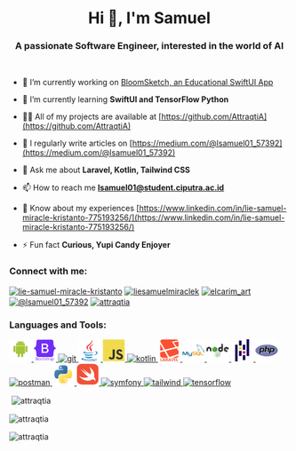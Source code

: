 <h1 align="center">Hi 👋, I'm Samuel</h1>
<h3 align="center">A passionate Software Engineer, interested in the world of AI</h3><br>

- 🔭 I’m currently working on [BloomSketch, an Educational SwiftUI App](https://github.com/HDWKG/BloomSketch)

- 🌱 I’m currently learning **SwiftUI and TensorFlow Python**

- 👨‍💻 All of my projects are available at [https://github.com/AttraqtiA](https://github.com/AttraqtiA)

- 📝 I regularly write articles on [https://medium.com/@lsamuel01_57392](https://medium.com/@lsamuel01_57392)

- 💬 Ask me about **Laravel, Kotlin, Tailwind CSS**

- 📫 How to reach me **lsamuel01@student.ciputra.ac.id**

- 📄 Know about my experiences [https://www.linkedin.com/in/lie-samuel-miracle-kristanto-775193256/](https://www.linkedin.com/in/lie-samuel-miracle-kristanto-775193256/)

- ⚡ Fun fact **Curious, Yupi Candy Enjoyer**

<h3 align="left">Connect with me:</h3>
<p align="left">
<a href="https://linkedin.com/in/lie-samuel-miracle-kristanto" target="blank"><img align="center" src="https://raw.githubusercontent.com/rahuldkjain/github-profile-readme-generator/master/src/images/icons/Social/linked-in-alt.svg" alt="lie-samuel-miracle-kristanto" height="30" width="40" /></a>
<a href="https://kaggle.com/liesamuelmiraclek" target="blank"><img align="center" src="https://raw.githubusercontent.com/rahuldkjain/github-profile-readme-generator/master/src/images/icons/Social/kaggle.svg" alt="liesamuelmiraclek" height="30" width="40" /></a>
<a href="https://instagram.com/elcarim_art" target="blank"><img align="center" src="https://raw.githubusercontent.com/rahuldkjain/github-profile-readme-generator/master/src/images/icons/Social/instagram.svg" alt="elcarim_art" height="30" width="40" /></a>
<a href="https://medium.com/@lsamuel01_57392" target="blank"><img align="center" src="https://raw.githubusercontent.com/rahuldkjain/github-profile-readme-generator/master/src/images/icons/Social/medium.svg" alt="@lsamuel01_57392" height="30" width="40" /></a>
<a href="https://www.leetcode.com/u/iCmFrKv36i/" target="blank"><img align="center" src="https://raw.githubusercontent.com/rahuldkjain/github-profile-readme-generator/master/src/images/icons/Social/leet-code.svg" alt="attraqtia" height="30" width="40" /></a>
</p>

<h3 align="left">Languages and Tools:</h3>
<p align="left"> <a href="https://developer.android.com" target="_blank" rel="noreferrer"> <img src="https://raw.githubusercontent.com/devicons/devicon/master/icons/android/android-original-wordmark.svg" alt="android" width="40" height="40"/> </a> <a href="https://getbootstrap.com" target="_blank" rel="noreferrer"> <img src="https://raw.githubusercontent.com/devicons/devicon/master/icons/bootstrap/bootstrap-plain-wordmark.svg" alt="bootstrap" width="40" height="40"/> <a href="https://www.figma.com/" target="_blank" rel="noreferrer">   <a href="https://git-scm.com/" target="_blank" rel="noreferrer"> <img src="https://www.vectorlogo.zone/logos/git-scm/git-scm-icon.svg" alt="git" width="40" height="40"/> <a href="https://www.java.com" target="_blank" rel="noreferrer"> <img src="https://raw.githubusercontent.com/devicons/devicon/master/icons/java/java-original.svg" alt="java" width="40" height="40"/> </a> <a href="https://developer.mozilla.org/en-US/docs/Web/JavaScript" target="_blank" rel="noreferrer"> <img src="https://raw.githubusercontent.com/devicons/devicon/master/icons/javascript/javascript-original.svg" alt="javascript" width="40" height="40"/> </a> <a href="https://kotlinlang.org" target="_blank" rel="noreferrer"> <img src="https://www.vectorlogo.zone/logos/kotlinlang/kotlinlang-icon.svg" alt="kotlin" width="40" height="40"/> </a> <a href="https://laravel.com/" target="_blank" rel="noreferrer"> <img src="https://raw.githubusercontent.com/devicons/devicon/master/icons/laravel/laravel-plain-wordmark.svg" alt="laravel" width="40" height="40"/> </a> <a href="https://www.mysql.com/" target="_blank" rel="noreferrer"> <img src="https://raw.githubusercontent.com/devicons/devicon/master/icons/mysql/mysql-original-wordmark.svg" alt="mysql" width="40" height="40"/> </a> <a href="https://nodejs.org" target="_blank" rel="noreferrer"> <img src="https://raw.githubusercontent.com/devicons/devicon/master/icons/nodejs/nodejs-original-wordmark.svg" alt="nodejs" width="40" height="40"/> </a> <a href="https://pandas.pydata.org/" target="_blank" rel="noreferrer"> <img src="https://raw.githubusercontent.com/devicons/devicon/2ae2a900d2f041da66e950e4d48052658d850630/icons/pandas/pandas-original.svg" alt="pandas" width="40" height="40"/> </a> <a href="https://www.php.net" target="_blank" rel="noreferrer"> <img src="https://raw.githubusercontent.com/devicons/devicon/master/icons/php/php-original.svg" alt="php" width="40" height="40"/> </a> <a href="https://postman.com" target="_blank" rel="noreferrer"> <img src="https://www.vectorlogo.zone/logos/getpostman/getpostman-icon.svg" alt="postman" width="40" height="40"/> </a> <a href="https://www.python.org" target="_blank" rel="noreferrer"> <img src="https://raw.githubusercontent.com/devicons/devicon/master/icons/python/python-original.svg" alt="python" width="40" height="40"/> </a> <a href="https://developer.apple.com/swift/" target="_blank" rel="noreferrer"> <img src="https://raw.githubusercontent.com/devicons/devicon/master/icons/swift/swift-original.svg" alt="swift" width="40" height="40"/> </a> <a href="https://symfony.com" target="_blank" rel="noreferrer"> <img src="https://symfony.com/logos/symfony_black_03.svg" alt="symfony" width="40" height="40"/> </a> <a href="https://tailwindcss.com/" target="_blank" rel="noreferrer"> <img src="https://www.vectorlogo.zone/logos/tailwindcss/tailwindcss-icon.svg" alt="tailwind" width="40" height="40"/> </a> <a href="https://www.tensorflow.org" target="_blank" rel="noreferrer"> <img src="https://www.vectorlogo.zone/logos/tensorflow/tensorflow-icon.svg" alt="tensorflow" width="40" height="40"/> </a> </p>

<p>&nbsp;<img align="center" src="https://github-readme-stats.vercel.app/api?username=attraqtia&show_icons=true&locale=en" alt="attraqtia" /></p>

<p><img align="center" src="https://github-readme-stats.vercel.app/api/top-langs?username=attraqtia&show_icons=true&locale=en&layout=compact" alt="attraqtia" /></p>

<p><img align="center" src="https://github-readme-streak-stats.herokuapp.com/?user=attraqtia&" alt="attraqtia" /></p>
